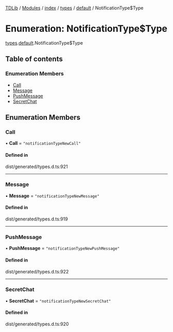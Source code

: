 [TDLib](../README.md) / [Modules](../modules.md) / [index](../modules/index.md) / [types](../modules/index.types.md) / [default](../modules/index.types.default.md) / NotificationType$Type

# Enumeration: NotificationType$Type

[types](../modules/index.types.md).[default](../modules/index.types.default.md).NotificationType$Type

## Table of contents

### Enumeration Members

- [Call](index.types.default.NotificationType_Type.md#call)
- [Message](index.types.default.NotificationType_Type.md#message)
- [PushMessage](index.types.default.NotificationType_Type.md#pushmessage)
- [SecretChat](index.types.default.NotificationType_Type.md#secretchat)

## Enumeration Members

### Call

• **Call** = ``"notificationTypeNewCall"``

#### Defined in

dist/generated/types.d.ts:921

___

### Message

• **Message** = ``"notificationTypeNewMessage"``

#### Defined in

dist/generated/types.d.ts:919

___

### PushMessage

• **PushMessage** = ``"notificationTypeNewPushMessage"``

#### Defined in

dist/generated/types.d.ts:922

___

### SecretChat

• **SecretChat** = ``"notificationTypeNewSecretChat"``

#### Defined in

dist/generated/types.d.ts:920
